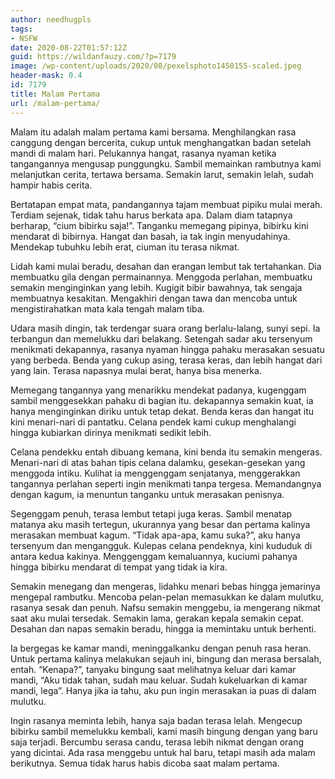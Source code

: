 ```yaml
---
author: needhugpls
tags:
- NSFW
date: 2020-08-22T01:57:12Z
guid: https://wildanfauzy.com/?p=7179
image: /wp-content/uploads/2020/08/pexelsphoto1450155-scaled.jpeg
header-mask: 0.4
id: 7179
title: Malam Pertama
url: /malam-pertama/
---
```


Malam itu adalah malam pertama kami bersama. Menghilangkan rasa canggung dengan bercerita, cukup untuk menghangatkan badan setelah mandi di malam hari. Pelukannya hangat, rasanya nyaman ketika tangangannya mengusap punggungku. Sambil memainkan rambutnya kami melanjutkan cerita, tertawa bersama. Semakin larut, semakin lelah, sudah hampir habis cerita.

Bertatapan empat mata, pandangannya tajam membuat pipiku mulai merah. Terdiam sejenak, tidak tahu harus berkata apa. Dalam diam tatapnya berharap, “cium bibirku saja!”. Tanganku memegang pipinya, bibirku kini mendarat di bibirnya. Hangat dan basah, ia tak ingin menyudahinya. Mendekap tubuhku lebih erat, ciuman itu terasa nikmat.

Lidah kami mulai beradu, desahan dan erangan lembut tak tertahankan. Dia membuatku gila dengan permainannya. Menggoda perlahan, membuatku semakin menginginkan yang lebih. Kugigit bibir bawahnya, tak sengaja membuatnya kesakitan. Mengakhiri dengan tawa dan mencoba untuk mengistirahatkan mata kala tengah malam tiba.

Udara masih dingin, tak terdengar suara orang berlalu-lalang, sunyi sepi. Ia terbangun dan memelukku dari belakang. Setengah sadar aku tersenyum menikmati dekapannya, rasanya nyaman hingga pahaku merasakan sesuatu yang berbeda. Benda yang cukup asing, terasa keras, dan lebih hangat dari yang lain. Terasa napasnya mulai berat, hanya bisa menerka.

Memegang tangannya yang menarikku mendekat padanya, kugenggam sambil menggesekkan pahaku di bagian itu. dekapannya semakin kuat, ia hanya menginginkan diriku untuk tetap dekat. Benda keras dan hangat itu kini menari-nari di pantatku. Celana pendek kami cukup menghalangi hingga kubiarkan dirinya menikmati sedikit lebih.

Celana pendekku entah dibuang kemana, kini benda itu semakin mengeras. Menari-nari di atas bahan tipis celana dalamku, gesekan-gesekan yang menggoda intiku. Kulihat ia menggenggam senjatanya, menggerakkan tangannya perlahan seperti ingin menikmati tanpa tergesa. Memandangnya dengan kagum, ia menuntun tanganku untuk merasakan penisnya.

Segenggam penuh, terasa lembut tetapi juga keras. Sambil menatap matanya aku masih tertegun, ukurannya yang besar dan pertama kalinya merasakan membuat kagum. “Tidak apa-apa, kamu suka?”, aku hanya tersenyum dan mengangguk. Kulepas celana pendeknya, kini kududuk di antara kedua kakinya. Menggenggam kemaluannya, kuciumi pahanya hingga bibirku mendarat di tempat yang tidak ia kira.

Semakin menegang dan mengeras, lidahku menari bebas hingga jemarinya mengepal rambutku. Mencoba pelan-pelan memasukkan ke dalam mulutku, rasanya sesak dan penuh. Nafsu semakin menggebu, ia mengerang nikmat saat aku mulai tersedak. Semakin lama, gerakan kepala semakin cepat. Desahan dan napas semakin beradu, hingga ia memintaku untuk berhenti.

Ia bergegas ke kamar mandi, meninggalkanku dengan penuh rasa heran. Untuk pertama kalinya melakukan sejauh ini, bingung dan merasa bersalah, entah. “Kenapa?”, tanyaku bingung saat melihatnya keluar dari kamar mandi, “Aku tidak tahan, sudah mau keluar. Sudah kukeluarkan di kamar mandi, lega”. Hanya jika ia tahu, aku pun ingin merasakan ia puas di dalam mulutku.

Ingin rasanya meminta lebih, hanya saja badan terasa lelah. Mengecup bibirku sambil memelukku kembali, kami masih bingung dengan yang baru saja terjadi. Bercumbu serasa candu, terasa lebih nikmat dengan orang yang dicintai. Ada rasa menggebu untuk hal baru, tetapi masih ada malam berikutnya. Semua tidak harus habis dicoba saat malam pertama.
